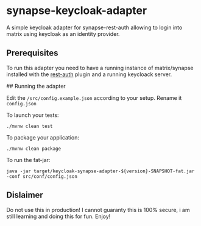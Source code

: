 # synapse-keycloak-adapter

A simple keycloak adapter for synapse-rest-auth allowing to 
login into matrix using keycloak as an identity provider. 

## Prerequisites 

To run this adapter you need to have a running instance of matrix/synapse installed
with the [rest-auth](https://github.com/kamax-io/matrix-synapse-rest-auth) plugin and a running keycloack server. 

## Running the adapter

Edit the `/src/config.example.json` according to your setup. 
Rename it `config.json`

To launch your tests:
```
./mvnw clean test
```

To package your application:
```
./mvnw clean package
```

To run the fat-jar: 
```
java -jar target/keycloak-synapse-adapter-${version}-SNAPSHOT-fat.jar -conf src/conf/config.json
```

## Dislaimer

Do not use this in production! 
I cannot guaranty this is 100% secure, i am still learning and doing this for fun.
Enjoy!  

